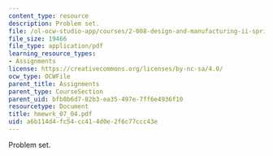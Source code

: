 ```yaml
---
content_type: resource
description: Problem set.
file: /ol-ocw-studio-app/courses/2-008-design-and-manufacturing-ii-spring-2004/a6b114d4fc54cc414d0e2f6c77ccc43e_hmewrk_07_04.pdf
file_size: 19466
file_type: application/pdf
learning_resource_types:
- Assignments
license: https://creativecommons.org/licenses/by-nc-sa/4.0/
ocw_type: OCWFile
parent_title: Assignments
parent_type: CourseSection
parent_uid: bfb8b6d7-82b3-ea35-497e-7ff6e4936f10
resourcetype: Document
title: hmewrk_07_04.pdf
uid: a6b114d4-fc54-cc41-4d0e-2f6c77ccc43e
---
```

Problem set.